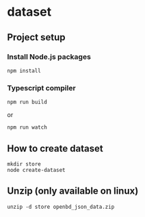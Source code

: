 # dataset

## Project setup
### Install Node.js packages
```
npm install
```

### Typescript compiler
```
npm run build
```
or
```
npm run watch
```

## How to create dataset
```
mkdir store
node create-dataset
```

## Unzip (only available on linux)
```
unzip -d store openbd_json_data.zip
```
